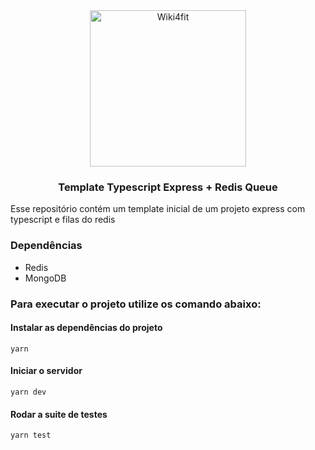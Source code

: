 <div align="center">
  <img alt="Wiki4fit" width="250" src="https://i.imgur.com/MmRKJKy.png" />
</div>

<h3 align="center">
  Template Typescript Express + Redis Queue
</h3>

Esse repositório contém um template inicial de um projeto express com typescript e filas do redis

### Dependências
* Redis
* MongoDB

### Para executar o projeto utilize os comando abaixo:

#### Instalar as dependências do projeto
`yarn`

#### Iniciar o servidor
`yarn dev`

#### Rodar a suite de testes
`yarn test`
